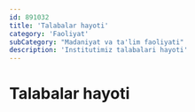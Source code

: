 ```yaml
---
id: 891032
title: 'Talabalar hayoti'
category: 'Faoliyat'
subCategory: "Madaniyat va ta'lim faoliyati"
description: 'Institutimiz talabalari hayoti'
---
```


# Talabalar hayoti
